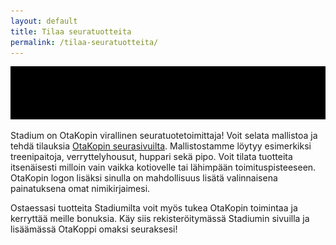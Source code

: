 ```yaml
---
layout: default
title: Tilaa seuratuotteita
permalink: /tilaa-seuratuotteita/
---
```

<p><img alt="" height="85" src="/images/stadium.gif" width="662"></p>

<p>Stadium on OtaKopin virallinen seuratuotetoimittaja! Voit selata mallistoa ja tehdä tilauksia <a href="https://www.stadium.fi/seurat/1888021" title="">OtaKopin seurasivuilta</a>. Mallistostamme löytyy esimerkiksi treenipaitoja, verryttelyhousut, huppari sekä pipo. Voit tilata tuotteita itsenäisesti milloin vain vaikka kotiovelle tai lähimpään toimituspisteeseen. OtaKopin logon lisäksi sinulla on mahdollisuus lisätä valinnaisena painatuksena omat nimikirjaimesi.</p>

<p>Ostaessasi tuotteita Stadiumilta voit myös tukea OtaKopin toimintaa ja kerryttää meille bonuksia. Käy siis rekisteröitymässä Stadiumin sivuilla ja lisäämässä OtaKoppi omaksi seuraksesi!</p>
